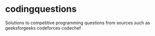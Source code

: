# codingquestions
Solutions to competitive programming questions from sources such as geeksforgeeks codeforces codechef
